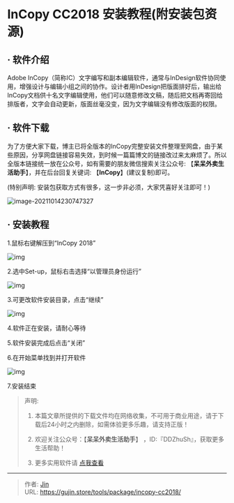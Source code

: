# InCopy CC2018 安装教程(附安装包资源)


## · 软件介绍
Adobe InCopy（简称IC）文字编写和副本编辑软件，通常与InDesign软件协同使用，增强设计与编辑小组之间的协作。设计者用InDesign把版面排好后，输出给InCopy文档供十名文字编辑使用，他们可以随意修改文稿，随后把文档再寄回给排版者，文字会自动更新，版面丝毫没变，因为文字编辑没有修改版面的权限。

## · 软件下载
为了方便大家下载，博主已将全版本的InCopy完整安装文件整理至网盘，由于某些原因，分享网盘链接容易失效，到时候一篇篇博文的链接改过来太麻烦了。所以全版本链接统一放在公众号，如有需要的朋友微信搜索关注公众号: 【**呆呆外卖生活助手**】，并在后台回复关键词: 【**InCopy**】(建议复制)即可。

(特别声明: 安装包获取方式有很多，这一步非必须，大家凭喜好关注即可！)

![image-20211014230747327](https://img.gujin.store/img/image-20211014230747327.png)

## · 安装教程

1.鼠标右键解压到“InCopy 2018”

![img](https://img.gujin.store/img/v2-898699ba271fb3e076e1874415eb2222_720w.png)

2.选中Set-up，鼠标右击选择“以管理员身份运行”

![img](https://img.gujin.store/img/v2-7cd4725466e40e49f14a58e1c0f3ab1c_720w.png)

3.可更改软件安装目录，点击“继续”

![img](https://img.gujin.store/img/v2-b34dfe6cc3f3e98beaab8838d9909f04_720w.png)

4.软件正在安装，请耐心等待

5.软件安装完成后点击“关闭”

6.在开始菜单找到并打开软件

![img](https://img.gujin.store/img/v2-ae39a123f449e20fd88ab33fb0caa1b6_720w.png)

7.安装结束




> 声明: 
>
> 1. 本篇文章所提供的下载文件均在网络收集，不可用于商业用途，请于下载后24小时之内删除，如需体验更多乐趣，请支持正版！
>
> 2. 欢迎关注公众号：【**呆呆外卖生活助手**】 ，ID:『DDZhuSh』，获取更多生活帮助！
>
> 3. 更多实用软件请  [点我查看](/tools)


---

> 作者: [Jin](https://img.gujin.store/img/favicon.ico)  
> URL: https://gujin.store/tools/package/incopy-cc2018/  

